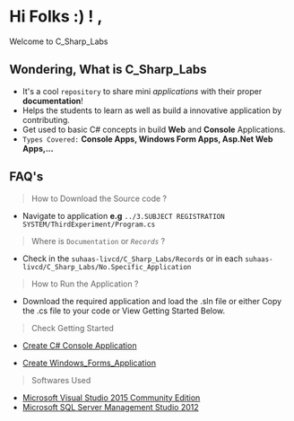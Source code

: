 # Hi Folks :) ! , 
Welcome to C_Sharp_Labs
## Wondering, What is C_Sharp_Labs
- It's a cool `repository` to share mini *applications* with their proper **documentation**!
- Helps the students to learn as well as build a innovative application by contributing.
- Get used to basic C# concepts in build **Web** and **Console** Applications.
- `Types Covered:` **Console Apps, Windows Form Apps, Asp.Net Web Apps,...**
## FAQ's
> How to Download the Source code ?
- Navigate to application **e.g**  `../3.SUBJECT REGISTRATION SYSTEM/ThirdExperiment/Program.cs`
> Where is `Documentation` or *`Records`* ?
- Check in the `suhaas-livcd/C_Sharp_Labs/Records` or in each `suhaas-livcd/C_Sharp_Labs/No.Specific_Application`
> How to Run the Application ?
- Download the required application and load the .sln file or either Copy the .cs file to your code or View Getting Started Below.
> Check Getting Started 
- [Create C# Console Application](https://msdn.microsoft.com/en-IN/library/0wc2kk78(v=vs.90).aspx)
* [Create Windows_Forms_Application](https://msdn.microsoft.com/en-us/library/dd492132.aspx)
> Softwares Used
- [Microsoft Visual Studio 2015 Community Edition](https://www.microsoft.com/en-in/download/details.aspx?id=48146)
- [Microsoft SQL Server Management Studio 2012](https://www.microsoft.com/en-in/download/details.aspx?id=29062)

